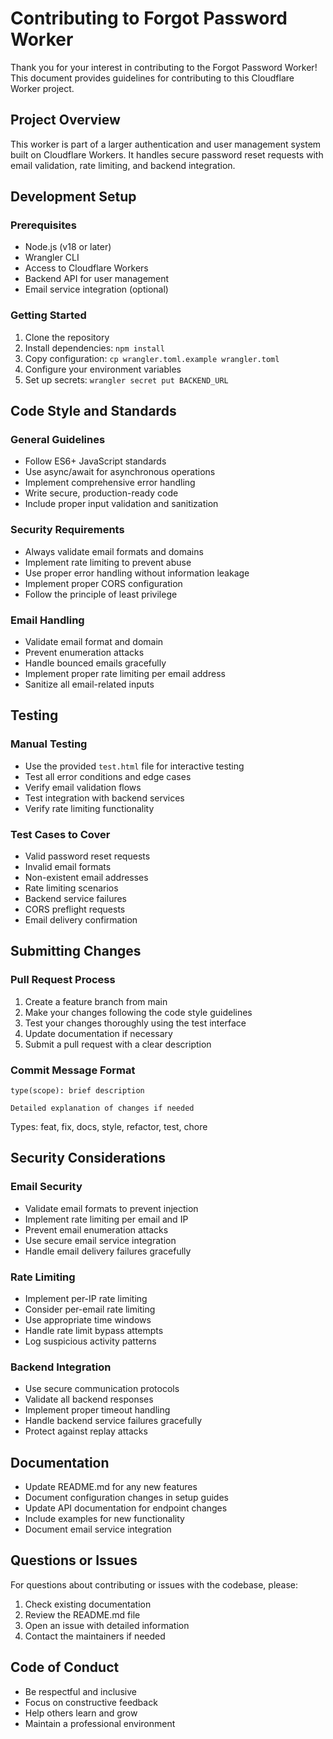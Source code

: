 # Contributing to Forgot Password Worker

Thank you for your interest in contributing to the Forgot Password Worker! This document provides guidelines for contributing to this Cloudflare Worker project.

## Project Overview

This worker is part of a larger authentication and user management system built on Cloudflare Workers. It handles secure password reset requests with email validation, rate limiting, and backend integration.

## Development Setup

### Prerequisites

- Node.js (v18 or later)
- Wrangler CLI
- Access to Cloudflare Workers
- Backend API for user management
- Email service integration (optional)

### Getting Started

1. Clone the repository
2. Install dependencies: `npm install`
3. Copy configuration: `cp wrangler.toml.example wrangler.toml`
4. Configure your environment variables
5. Set up secrets: `wrangler secret put BACKEND_URL`

## Code Style and Standards

### General Guidelines

- Follow ES6+ JavaScript standards
- Use async/await for asynchronous operations
- Implement comprehensive error handling
- Write secure, production-ready code
- Include proper input validation and sanitization

### Security Requirements

- Always validate email formats and domains
- Implement rate limiting to prevent abuse
- Use proper error handling without information leakage
- Implement proper CORS configuration
- Follow the principle of least privilege

### Email Handling

- Validate email format and domain
- Prevent enumeration attacks
- Handle bounced emails gracefully
- Implement proper rate limiting per email address
- Sanitize all email-related inputs

## Testing

### Manual Testing

- Use the provided `test.html` file for interactive testing
- Test all error conditions and edge cases
- Verify email validation flows
- Test integration with backend services
- Verify rate limiting functionality

### Test Cases to Cover

- Valid password reset requests
- Invalid email formats
- Non-existent email addresses
- Rate limiting scenarios
- Backend service failures
- CORS preflight requests
- Email delivery confirmation

## Submitting Changes

### Pull Request Process

1. Create a feature branch from main
2. Make your changes following the code style guidelines
3. Test your changes thoroughly using the test interface
4. Update documentation if necessary
5. Submit a pull request with a clear description

### Commit Message Format

```
type(scope): brief description

Detailed explanation of changes if needed
```

Types: feat, fix, docs, style, refactor, test, chore

## Security Considerations

### Email Security

- Validate email formats to prevent injection
- Implement rate limiting per email and IP
- Prevent email enumeration attacks
- Use secure email service integration
- Handle email delivery failures gracefully

### Rate Limiting

- Implement per-IP rate limiting
- Consider per-email rate limiting
- Use appropriate time windows
- Handle rate limit bypass attempts
- Log suspicious activity patterns

### Backend Integration

- Use secure communication protocols
- Validate all backend responses
- Implement proper timeout handling
- Handle backend service failures gracefully
- Protect against replay attacks

## Documentation

- Update README.md for any new features
- Document configuration changes in setup guides
- Update API documentation for endpoint changes
- Include examples for new functionality
- Document email service integration

## Questions or Issues

For questions about contributing or issues with the codebase, please:
1. Check existing documentation
2. Review the README.md file
3. Open an issue with detailed information
4. Contact the maintainers if needed

## Code of Conduct

- Be respectful and inclusive
- Focus on constructive feedback
- Help others learn and grow
- Maintain a professional environment
